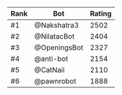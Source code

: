 Rank|Bot|Rating
---|---|---
#1|@Nakshatra3|2502
#2|@NilatacBot|2404
#3|@OpeningsBot|2327
#4|@anti-bot|2154
#5|@CatNail|2110
#6|@pawnrobot|1888
